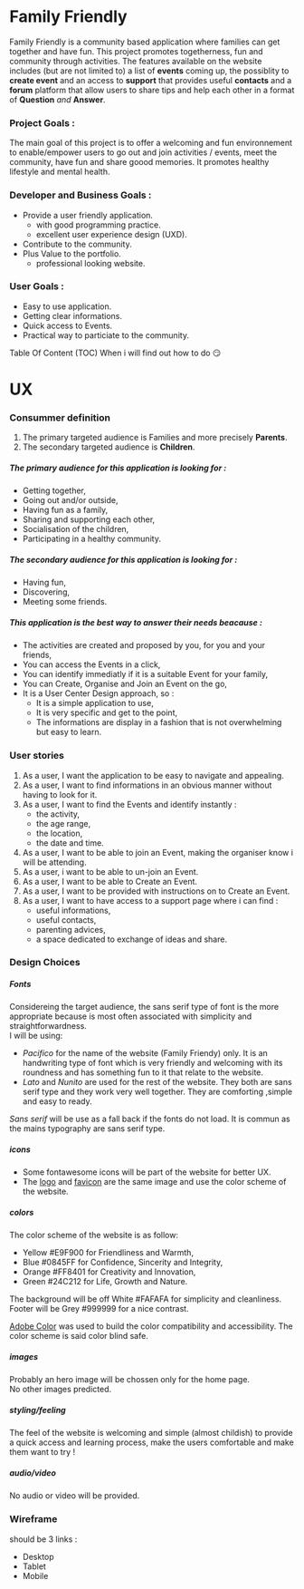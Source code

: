 # **Family Friendly**

Family Friendly is a community based application 
where families can get together and have fun.
This project promotes togetherness, fun and community through activities. 
The features available on the website includes (but are not limited to) 
a list of **events** coming up, the possiblity to **create event** and an access 
to **support** that provides useful **contacts** and a **forum** platform that allow 
users to share tips and help each other in a format of **Question** *and* **Answer**.

### Project Goals :
The main goal of this project is to offer a welcoming and fun environnement 
to enable/empower users to go out and join activities / events, meet the community, 
have fun and share goood memories. It promotes healthy lifestyle and mental health.

### Developer and Business Goals :
* Provide a user friendly application.
  * with good programming practice.
  * excellent user experience design (UXD).
* Contribute to the community.
* Plus Value to the portfolio.
  * professional looking website.

### User Goals :
* Easy to use application.
* Getting clear informations.
* Quick access to Events.
* Practical way to particiate to the community.

Table Of Content (TOC) When i will find out how to do :smirk: 

# UX 

### Consummer definition
1. The primary targeted audience is Families and more precisely **Parents**.
2. The secondary targeted audience is **Children**.

##### The primary audience for this application is looking for :
* Getting together,
* Going out and/or outside,
* Having fun as a family,
* Sharing and supporting each other,
* Socialisation of the children,
* Participating in a healthy community.

##### The secondary audience for this application is looking for :
* Having fun,
* Discovering,
* Meeting some friends.

##### This application is the best way to answer their needs beacause :
* The activities are created and proposed by you, for you and your friends,
* You can access the Events in a click,
* You can identify immediatly if it is a suitable Event for your family,
* You can Create, Organise and Join an Event on the go,
* It is a User Center Design approach, so :
  * It is a simple application to use,
  * It is very specific and get to the point,
  * The informations are display in a fashion that is not overwhelming but easy to learn.

### User stories  
1. As a user, I want the application to be easy to navigate and appealing.
2. As a user, I want to find informations in an obvious manner without having to look for it.
3. As a user, I want to find the Events and identify instantly :
    * the activity,
    * the age range,
    * the location,
    * the date and time.
4. As a user, I want to be able to join an Event, making the organiser know i will be attending.
5. As a user, i want to be able to un-join an Event.
6. As a user, I want to be able to Create an Event.
7. As a user, I want to be provided with instructions on to Create an Event.
8. As a user, I want to have access to a support page where i can find :
    * useful informations,
    * useful contacts,
    * parenting advices,
    * a space dedicated to exchange of ideas and share.


### Design Choices

##### Fonts
Considereing the target audience, the sans serif type of font is the more appropriate 
because is most often associated with simplicity and straightforwardness.  
I will be using:
* *Pacifico* for the name of the website (Family Friendy) only.
It is an handwriting type of font which is very friendly and welcoming 
with its roundness and has something fun to it that relate to the website.
* *Lato* and *Nunito* are used for the rest of the website. They both are 
sans serif type and they work very well together. They are comforting 
,simple and easy to ready. 

*Sans serif* will be use as a fall back if the fonts do not load. It is 
commun as the mains typography are sans serif type.

##### icons
* Some fontawesome icons will be part of the website for better UX.
* The [logo](assets/images/logo.png) and [favicon](assets/images/favicon.png) 
are the same image and use the color scheme of the website.

##### colors
The color scheme of the website is as follow:
* Yellow #E9F900 for Friendliness and Warmth,
* Blue #0845FF for Confidence, Sincerity and Integrity,
* Orange #FF8401 for Creativity and Innovation,
* Green #24C212 for Life, Growth and Nature.

The background will be off White #FAFAFA for simplicity and cleanliness.
Footer will be Grey #999999 for a nice contrast.

[Adobe Color](https://color.adobe.com/create/color-accessibility) was used 
to build the color compatibility and accessibility. The color scheme is said 
color blind safe.

##### images
Probably an hero image will be chossen only for the home page.  
No other images predicted. 

##### styling/feeling
The feel of the website is welcoming and simple (almost childish) to provide 
a quick access and learning process, make the users comfortable and make them want to try !


##### audio/video
No audio or video will be provided. 


### Wireframe
should be 3 links :
* Desktop
* Tablet
* Mobile